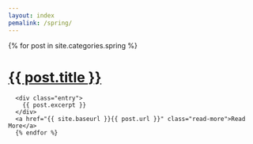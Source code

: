 ```yaml
---
layout: index
pemalink: /spring/
---
```


<div class="posts">
  {% for post in site.categories.spring %}
      <h1><a href="{{ site.baseurl }}{{ post.url }}">{{ post.title }}</a></h1>

      <div class="entry">
        {{ post.excerpt }}
      </div>
      <a href="{{ site.baseurl }}{{ post.url }}" class="read-more">Read More</a>
      {% endfor %}
</div>